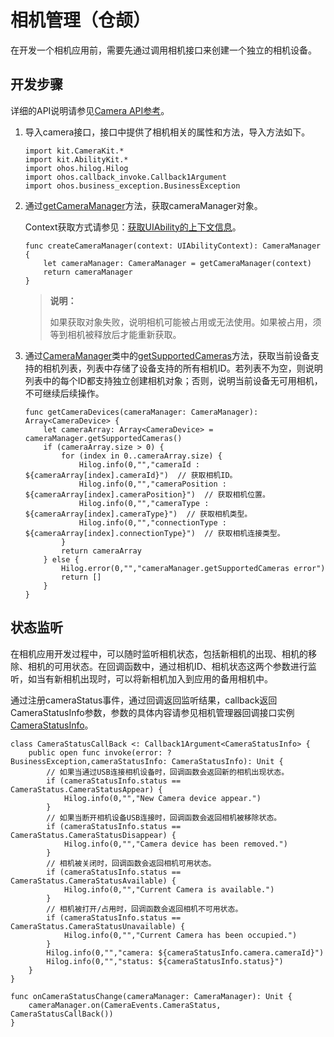 # 相机管理（仓颉）

在开发一个相机应用前，需要先通过调用相机接口来创建一个独立的相机设备。

## 开发步骤

详细的API说明请参见[Camera API参考](../../../../API_Reference/source_zh_cn/CameraKit/cj-apis-multimedia-camera.md)。

1. 导入camera接口，接口中提供了相机相关的属性和方法，导入方法如下。

    <!-- compile -->

    ```cangjie
    import kit.CameraKit.*
    import kit.AbilityKit.*
    import ohos.hilog.Hilog
    import ohos.callback_invoke.Callback1Argument
    import ohos.business_exception.BusinessException
    ```

2. 通过[getCameraManager](../../../../API_Reference/source_zh_cn/CameraKit/cj-apis-multimedia-camera.md#func-getcameramanagerabilitycontext)方法，获取cameraManager对象。

    Context获取方式请参见：[获取UIAbility的上下文信息](../../application-models/cj-uiability-usage.md#获取uiability的上下文信息)。

    <!-- compile -->

    ```cangjie
    func createCameraManager(context: UIAbilityContext): CameraManager {
        let cameraManager: CameraManager = getCameraManager(context)
        return cameraManager
    }
    ```

    > **说明：**
    >
    > 如果获取对象失败，说明相机可能被占用或无法使用。如果被占用，须等到相机被释放后才能重新获取。

3. 通过[CameraManager](../../../../API_Reference/source_zh_cn/CameraKit/cj-apis-multimedia-camera.md#class-cameramanager)类中的[getSupportedCameras](../../../../API_Reference/source_zh_cn/CameraKit/cj-apis-multimedia-camera.md#func-getsupportedcameras)方法，获取当前设备支持的相机列表，列表中存储了设备支持的所有相机ID。若列表不为空，则说明列表中的每个ID都支持独立创建相机对象；否则，说明当前设备无可用相机，不可继续后续操作。

    <!-- compile -->

    ```cangjie
    func getCameraDevices(cameraManager: CameraManager): Array<CameraDevice> {
        let cameraArray: Array<CameraDevice> = cameraManager.getSupportedCameras()
        if (cameraArray.size > 0) {
            for (index in 0..cameraArray.size) {
                Hilog.info(0,"","cameraId : ${cameraArray[index].cameraId}")  // 获取相机ID。
                Hilog.info(0,"","cameraPosition : ${cameraArray[index].cameraPosition}")  // 获取相机位置。
                Hilog.info(0,"","cameraType : ${cameraArray[index].cameraType}")  // 获取相机类型。
                Hilog.info(0,"","connectionType : ${cameraArray[index].connectionType}")  // 获取相机连接类型。
            }
            return cameraArray
        } else {
            Hilog.error(0,"","cameraManager.getSupportedCameras error")
            return []
        }
    }
    ```

## 状态监听

在相机应用开发过程中，可以随时监听相机状态，包括新相机的出现、相机的移除、相机的可用状态。在回调函数中，通过相机ID、相机状态这两个参数进行监听，如当有新相机出现时，可以将新相机加入到应用的备用相机中。

通过注册cameraStatus事件，通过回调返回监听结果，callback返回CameraStatusInfo参数，参数的具体内容请参见相机管理器回调接口实例[CameraStatusInfo](../../../../API_Reference/source_zh_cn/CameraKit/cj-apis-multimedia-camera.md#class-camerastatusinfo)。

<!-- compile -->

```cangjie
class CameraStatusCallBack <: Callback1Argument<CameraStatusInfo> {
    public open func invoke(error: ?BusinessException,cameraStatusInfo: CameraStatusInfo): Unit {
        // 如果当通过USB连接相机设备时，回调函数会返回新的相机出现状态。
        if (cameraStatusInfo.status == CameraStatus.CameraStatusAppear) {
            Hilog.info(0,"","New Camera device appear.")
        }
        // 如果当断开相机设备USB连接时，回调函数会返回相机被移除状态。
        if (cameraStatusInfo.status == CameraStatus.CameraStatusDisappear) {
            Hilog.info(0,"","Camera device has been removed.")
        }
        // 相机被关闭时，回调函数会返回相机可用状态。
        if (cameraStatusInfo.status == CameraStatus.CameraStatusAvailable) {
            Hilog.info(0,"","Current Camera is available.")
        }
        // 相机被打开/占用时，回调函数会返回相机不可用状态。
        if (cameraStatusInfo.status == CameraStatus.CameraStatusUnavailable) {
            Hilog.info(0,"","Current Camera has been occupied.")
        }
        Hilog.info(0,"","camera: ${cameraStatusInfo.camera.cameraId}")
        Hilog.info(0,"","status: ${cameraStatusInfo.status}")
    }
}

func onCameraStatusChange(cameraManager: CameraManager): Unit {
    cameraManager.on(CameraEvents.CameraStatus, CameraStatusCallBack())
}
```
